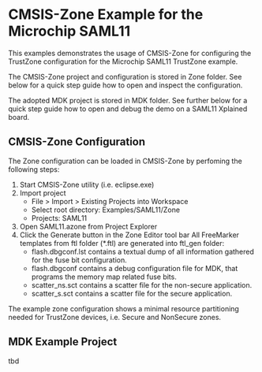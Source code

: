 CMSIS-Zone Example for the Microchip SAML11
===========================================

This examples demonstrates the usage of CMSIS-Zone for configuring the
TrustZone configuration for the Microchip SAML11 TrustZone example.

The CMSIS-Zone project and configuration is stored in Zone folder. See below for
a quick step guide how to open and inspect the configuration.

The adopted MDK project is stored in MDK folder. See further below for a quick step
guide how to open and debug the demo on a SAML11 Xplained board.


CMSIS-Zone Configuration
------------------------

The Zone configuration can be loaded in CMSIS-Zone by perfoming the following steps:

1. Start CMSIS-Zone utility (i.e. eclipse.exe)
2. Import project
   - File > Import > Existing Projects into Workspace
   - Select root directory: Examples/SAML11/Zone
   - Projects: SAML11
3. Open SAML11.azone from Project Explorer
4. Click the Generate button in the Zone Editor tool bar
   All FreeMarker templates from ftl folder (\*.ftl) are generated into ftl_gen folder:
   - flash.dbgconf.lst contains a textual dump of all information gathered for the fuse bit configuration.
   - flash.dbgconf contains a debug configuration file for MDK, that programs the memory map related fuse bits.
   - scatter_ns.sct contains a scatter file for the non-secure application.
   - scatter_s.sct contains a scatter file for the secure application.
  
The example zone configuration shows a minimal resource partitioning needed for
TrustZone devices, i.e. Secure and NonSecure zones.

MDK Example Project
-------------------

tbd